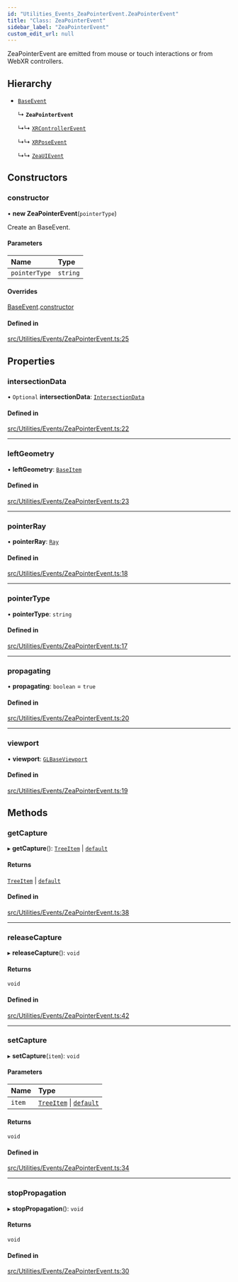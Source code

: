 ```yaml
---
id: "Utilities_Events_ZeaPointerEvent.ZeaPointerEvent"
title: "Class: ZeaPointerEvent"
sidebar_label: "ZeaPointerEvent"
custom_edit_url: null
---
```




ZeaPointerEvent are emitted from mouse or touch interactions or from WebXR controllers.

## Hierarchy

- [`BaseEvent`](../Utilities_BaseEvent.BaseEvent)

  ↳ **`ZeaPointerEvent`**

  ↳↳ [`XRControllerEvent`](Utilities_Events_XRControllerEvent.XRControllerEvent)

  ↳↳ [`XRPoseEvent`](Utilities_Events_XRPoseEvent.XRPoseEvent)

  ↳↳ [`ZeaUIEvent`](Utilities_Events_ZeaUIEvent.ZeaUIEvent)

## Constructors

### constructor

• **new ZeaPointerEvent**(`pointerType`)

Create an BaseEvent.

#### Parameters

| Name | Type |
| :------ | :------ |
| `pointerType` | `string` |

#### Overrides

[BaseEvent](../Utilities_BaseEvent.BaseEvent).[constructor](../Utilities_BaseEvent.BaseEvent#constructor)

#### Defined in

[src/Utilities/Events/ZeaPointerEvent.ts:25](https://github.com/ZeaInc/zea-engine/blob/ab3250ece/src/Utilities/Events/ZeaPointerEvent.ts#L25)

## Properties

### intersectionData

• `Optional` **intersectionData**: [`IntersectionData`](../Utilities_IntersectionData.IntersectionData)

#### Defined in

[src/Utilities/Events/ZeaPointerEvent.ts:22](https://github.com/ZeaInc/zea-engine/blob/ab3250ece/src/Utilities/Events/ZeaPointerEvent.ts#L22)

___

### leftGeometry

• **leftGeometry**: [`BaseItem`](../../SceneTree/SceneTree_BaseItem.BaseItem)

#### Defined in

[src/Utilities/Events/ZeaPointerEvent.ts:23](https://github.com/ZeaInc/zea-engine/blob/ab3250ece/src/Utilities/Events/ZeaPointerEvent.ts#L23)

___

### pointerRay

• **pointerRay**: [`Ray`](../../Math/Math_Ray.Ray)

#### Defined in

[src/Utilities/Events/ZeaPointerEvent.ts:18](https://github.com/ZeaInc/zea-engine/blob/ab3250ece/src/Utilities/Events/ZeaPointerEvent.ts#L18)

___

### pointerType

• **pointerType**: `string`

#### Defined in

[src/Utilities/Events/ZeaPointerEvent.ts:17](https://github.com/ZeaInc/zea-engine/blob/ab3250ece/src/Utilities/Events/ZeaPointerEvent.ts#L17)

___

### propagating

• **propagating**: `boolean` = `true`

#### Defined in

[src/Utilities/Events/ZeaPointerEvent.ts:20](https://github.com/ZeaInc/zea-engine/blob/ab3250ece/src/Utilities/Events/ZeaPointerEvent.ts#L20)

___

### viewport

• **viewport**: [`GLBaseViewport`](../../Renderer/Renderer_GLBaseViewport.GLBaseViewport)

#### Defined in

[src/Utilities/Events/ZeaPointerEvent.ts:19](https://github.com/ZeaInc/zea-engine/blob/ab3250ece/src/Utilities/Events/ZeaPointerEvent.ts#L19)

## Methods

### getCapture

▸ **getCapture**(): [`TreeItem`](../../SceneTree/SceneTree_TreeItem.TreeItem) \| [`default`](../../SceneTree/Manipulators/SceneTree_Manipulators_BaseTool.default)

#### Returns

[`TreeItem`](../../SceneTree/SceneTree_TreeItem.TreeItem) \| [`default`](../../SceneTree/Manipulators/SceneTree_Manipulators_BaseTool.default)

#### Defined in

[src/Utilities/Events/ZeaPointerEvent.ts:38](https://github.com/ZeaInc/zea-engine/blob/ab3250ece/src/Utilities/Events/ZeaPointerEvent.ts#L38)

___

### releaseCapture

▸ **releaseCapture**(): `void`

#### Returns

`void`

#### Defined in

[src/Utilities/Events/ZeaPointerEvent.ts:42](https://github.com/ZeaInc/zea-engine/blob/ab3250ece/src/Utilities/Events/ZeaPointerEvent.ts#L42)

___

### setCapture

▸ **setCapture**(`item`): `void`

#### Parameters

| Name | Type |
| :------ | :------ |
| `item` | [`TreeItem`](../../SceneTree/SceneTree_TreeItem.TreeItem) \| [`default`](../../SceneTree/Manipulators/SceneTree_Manipulators_BaseTool.default) |

#### Returns

`void`

#### Defined in

[src/Utilities/Events/ZeaPointerEvent.ts:34](https://github.com/ZeaInc/zea-engine/blob/ab3250ece/src/Utilities/Events/ZeaPointerEvent.ts#L34)

___

### stopPropagation

▸ **stopPropagation**(): `void`

#### Returns

`void`

#### Defined in

[src/Utilities/Events/ZeaPointerEvent.ts:30](https://github.com/ZeaInc/zea-engine/blob/ab3250ece/src/Utilities/Events/ZeaPointerEvent.ts#L30)

